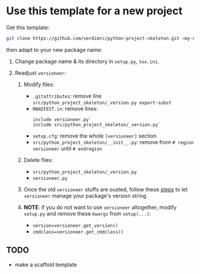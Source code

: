# Use this template for a new project

Get this template:

```bash
git clone https://github.com/verdimrc/python-project-skeleton.git <my-new-package>
```

then adapt to your new package name:

1. Change package name & its directory in `setup.py`, `tox.ini`.

2. Readjust `versioneer`:

   1. Modify files:
      - `.gitattributes`: remove line `src/python_project_skeleton/_version.py export-subst`
      - `MANIFEST.in`: remove lines:
        ```
        include versioneer.py`
        include src/python_project_skeleton/_version.py`
        ```
      - `setup.cfg`: remove the whole `[versioneer]` section
      - `src/python_project_skeleton/__init__.py`: remove from `# region versioneer`
        until `# endregion`

   2. Delete files:
      - `src/python_project_skeleton/_version.py`
      - `versioneer.py`

   3. Once the old `versioneer` stuffs are ousted, follow these
      [steps](https://github.com/warner/python-versioneer/blob/master/INSTALL.md)
      to let `versioneer` manage your package's version string.

   4. **NOTE**: if you do not want to use `versioneer` altogether, modify
      `setup.py` and remove these `kwargs` from `setup(...)`:
      - `version=versioneer.get_version()`
      - `cmdclass=versioneer.get_cmdclass()`


## TODO
- make a scaffold template
